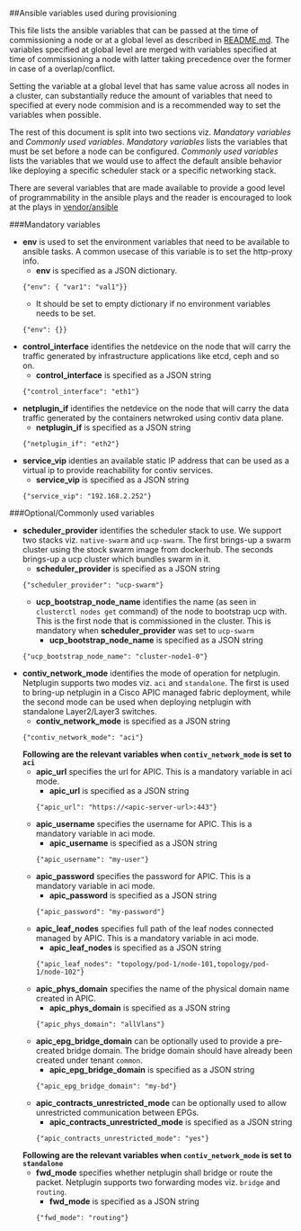 ##Ansible variables used during provisioning

This file lists the ansible variables that can be passed at the time of commissioning a node or at a global level as described in [README.md](./README.md#commision-a-node). The variables specified at global level are merged with variables specified at time of commissioning a node with latter taking precedence over the former in case of a overlap/conflict.

Setting the variable at a global level that has same value across all nodes in a cluster, can substantially reduce the amount of variables that need to specified at every node commision and is a recommended way to set the variables when possible.

The rest of this document is split into two sections viz. *Mandatory variables* and *Commonly used variables*. *Mandatory variables* lists the variables that must be set before a node can be configured. *Commonly used variables* lists the variables that we would use to affect the default ansible behavior like deploying a specific scheduler stack or a specific networking stack.

There are several variables that are made available to provide a good level of programmability in the ansible plays and the reader is encouraged to look at the plays in [vendor/ansible](../vendor/ansible)

###Mandatory variables
- **env** is used to set the environment variables that need to be available to ansible tasks. A common usecase of this variable is to set the http-proxy info.
  - **env** is specified as a JSON dictionary. 
  ```
  {"env": { "var1": "val1"}}
  ```
  - It should be set to empty dictionary if no environment variables needs to be set.
  ```
  {"env": {}}
  ```
- **control_interface** identifies the netdevice on the node that will carry the traffic generated by infrastructure applications like etcd, ceph and so on.
  - **control_interface** is specified as a JSON string
  ```
  {"control_interface": "eth1"}
  ```
- **netplugin_if** identifies the netdevice on the node that will carry the data traffic generated by the containers netwroked using contiv data plane.
  - **netplugin_if** is specified as a JSON string
  ```
  {"netplugin_if": "eth2"}
  ```
- **service_vip** identies an available static IP address that can be used as a virtual ip to provide reachability for contiv services.
  - **service_vip** is specified as a JSON string
  ```
  {"service_vip": "192.168.2.252"}
  ```

###Optional/Commonly used variables
- **scheduler_provider** identifies the scheduler stack to use. We support two stacks viz. `native-swarm` and `ucp-swarm`. The first brings-up a swarm cluster using the stock swarm image from dockerhub. The seconds brings-up a ucp cluster which bundles swarm in it.
  - **scheduler_provider** is specified as a JSON string
  ```
  {"scheduler_provider": "ucp-swarm"}
  ```
  - **ucp_bootstrap_node_name** identifies the name (as seen in `clusterctl nodes get` command) of the node to bootstrap ucp with. This is the first node that is commissioned in the cluster. This is mandatory when **scheduler_provider** was set to `ucp-swarm`
    - **ucp_bootstrap_node_name** is specified as a JSON string
  ```
  {"ucp_bootstrap_node_name": "cluster-node1-0"}
  ```
- **contiv_network_mode** identifies the mode of operation for netplugin. Netplugin supports two modes viz. `aci` and `standalone`. The first is used to bring-up netplugin in a Cisco APIC managed fabric deployment, while the second mode can be used when deploying netplugin with standalone Layer2/Layer3 switches.
  - **contiv_network_mode** is specified as a JSON string
  ```
  {"contiv_network_mode": "aci"}
  ```
  **Following are the relevant variables when `contiv_network_mode` is set to `aci`**
  - **apic_url** specifies the url for APIC. This is a mandatory variable in aci mode.
    - **apic_url** is specified as a JSON string
    ```
    {"apic_url": "https://<apic-server-url>:443"}
    ```
  - **apic_username** specifies the username for APIC. This is a mandatory variable in aci mode.
    - **apic_username** is specified as a JSON string
    ```
    {"apic_username": "my-user"}
    ```
  - **apic_password** specifies the password for APIC. This is a mandatory variable in aci mode.
    - **apic_password** is specified as a JSON string
    ```
    {"apic_password": "my-password"}
    ```
  - **apic_leaf_nodes** specifies full path of the leaf nodes connected managed by APIC. This is a mandatory variable in aci mode.
    - **apic_leaf_nodes** is specified as a JSON string
    ```
    {"apic_leaf_nodes": "topology/pod-1/node-101,topology/pod-1/node-102"}
    ```
  - **apic_phys_domain** specifies the name of the physical domain name created in APIC.
    - **apic_phys_domain** is specified as a JSON string
    ```
    {"apic_phys_domain": "allVlans"}
    ```
  - **apic_epg_bridge_domain** can be optionally used to provide a pre-created bridge domain. The bridge domain should have  already been created under tenant `common`.
    - **apic_epg_bridge_domain** is specified as a JSON string
    ```
    {"apic_epg_bridge_domain": "my-bd"}
    ```
  - **apic_contracts_unrestricted_mode** can be optionally used to allow unrestricted communication between EPGs. 
    - **apic_contracts_unrestricted_mode** is specified as a JSON string
    ```
    {"apic_contracts_unrestricted_mode": "yes"}
    ```
  **Following are the relevant variables when `contiv_network_mode` is set to `standalone`**
  - **fwd_mode** specifies whether netplugin shall bridge or route the packet. Netplugin supports two forwarding modes viz. `bridge` and `routing`.
    - **fwd_mode** is specified as a JSON string
    ```
    {"fwd_mode": "routing"}
    ```
